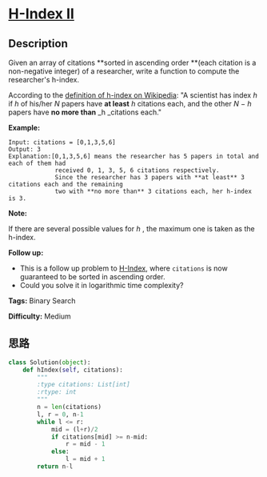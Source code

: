 # [H-Index II][title]

## Description

Given an array of citations **sorted  in ascending order **(each citation is a
non-negative integer) of a researcher, write a function to compute the
researcher's h-index.

According to the [definition of h-index on
Wikipedia](https://en.wikipedia.org/wiki/H-index): "A scientist has index  _h_
if  _h_  of his/her  _N_  papers have  **at least**   _h_  citations each, and
the other  _N − h_ papers have  **no more than**   _h  _citations each."

**Example:**
            Input: citations = [0,1,3,5,6]    Output: 3     Explanation:[0,1,3,5,6] means the researcher has 5 papers in total and each of them had                  received 0, 1, 3, 5, 6 citations respectively.                  Since the researcher has 3 papers with **at least** 3 citations each and the remaining                  two with **no more than** 3 citations each, her h-index is 3.

**Note:**

If there are several possible values for  _h_ , the maximum one is taken as
the h-index.

**Follow up:**

  * This is a follow up problem to [H-Index](/problems/h-index/description/), where `citations` is now guaranteed to be sorted in ascending order.
  * Could you solve it in logarithmic time complexity?


**Tags:** Binary Search

**Difficulty:** Medium

## 思路

``` python
class Solution(object):
    def hIndex(self, citations):
        """
        :type citations: List[int]
        :rtype: int
        """
        n = len(citations)
        l, r = 0, n-1
        while l <= r:
            mid = (l+r)/2
            if citations[mid] >= n-mid:
                r = mid - 1
            else:
                l = mid + 1
        return n-l
            
                
```

[title]: https://leetcode.com/problems/h-index-ii
